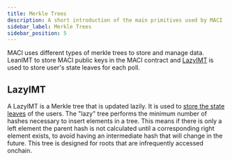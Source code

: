 ```yaml
---
title: Merkle Trees
description: A short introduction of the main primitives used by MACI
sidebar_label: Merkle Trees
sidebar_position: 5
---
```


MACI uses different types of merkle trees to store and manage data. LeanIMT to store MACI public keys in the MACI contract and [LazyIMT](https://github.com/privacy-scaling-explorations/zk-kit.solidity/tree/main/packages/lazy-imt) is used to store user's state leaves for each poll.

## LazyIMT

A LazyIMT is a Merkle tree that is updated lazily. It is used to [store the state leaves](/docs/technical-references/smart-contracts/MACI#signup) of the users. The "lazy" tree performs the minimum number of hashes necessary to insert elements in a tree. This means if there is only a left element the parent hash is not calculated until a corresponding right element exists, to avoid having an intermediate hash that will change in the future. This tree is designed for roots that are infrequently accessed onchain.
